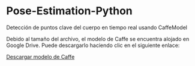 # Pose-Estimation-Python
Detección de puntos clave del cuerpo en tiempo real usando CaffeModel

Debido al tamaño del archivo, el modelo de Caffe se encuentra alojado en Google Drive. Puede descargarlo haciendo clic en el siguiente enlace:

[Descargar modelo de Caffe](https://drive.google.com/file/d/1BAdZoa1r3TXo2mR-x9FM4wajQBivrNBz/view?usp=sharing)
